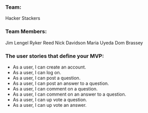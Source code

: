 ### Team:

Hacker Stackers

### Team Members:

Jim Lengel
Ryker Reed
Nick Davidson
Maria Uyeda
Dom Brassey

### The user stories that define your MVP:

- As a user, I can create an account.
- As a user, I can log on.
- As a user, I can post a question.
- As a user, I can post an answer to a question.
- As a user, I can comment on a question.
- As a user, I can comment on an answer to a question.
- As a user, I can up vote a question.
- As a user, I can up vote an answer.